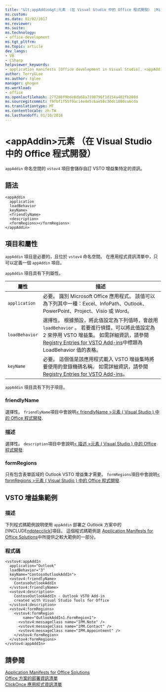```yaml
---
title: "&lt;appAddin&gt;元素 （在 Visual Studio 中的 Office 程式開發） |Microsoft 文件"
ms.custom: 
ms.date: 02/02/2017
ms.reviewer: 
ms.suite: 
ms.technology:
- office-development
ms.tgt_pltfrm: 
ms.topic: article
dev_langs:
- VB
- CSharp
helpviewer_keywords:
- application manifests [Office development in Visual Studio], <appAddin> element
author: TerryGLee
ms.author: tglee
manager: ghogen
ms.workload:
- office
ms.openlocfilehash: 27f286f9bde8db68a7190796f1d154a402fb208d
ms.sourcegitcommit: f9fbf1f55f9ac14e4e5c6ae58c30dc1800ca6cda
ms.translationtype: MT
ms.contentlocale: zh-TW
ms.lasthandoff: 01/10/2018
---
```

# <a name="ltappaddingt-element-office-development-in-visual-studio"></a>&lt;appAddin&gt;元素 （在 Visual Studio 中的 Office 程式開發）
  `appAddin` 命名空間的 `vstov4` 項目會儲存自訂 VSTO 增益集特定的資訊。  
  
## <a name="syntax"></a>語法  
  
```  
<appAddin  
  application  
  loadBehavior  
  keyName>  
  <friendlyName>  
  <description>  
  <formRegions></formRegions>  
</appAddin>  
```  
  
## <a name="elements-and-attributes"></a>項目和屬性  
 `appAddin` 項目是必要的，且位於 `vstov4` 命名空間。 在應用程式資訊清單中，只可以定義一個 `appAddin` 項目。  
  
 `appAddin` 項目具有下列屬性。  
  
|屬性|描述|  
|---------------|-----------------|  
|`application`|必要。 識別 Microsoft Office 應用程式。 該值可以為下列其中一種：Excel、InfoPath、Outlook、PowerPoint、Project、Visio 或 Word。|  
|`loadBehavior`|選擇性。 根據預設，將此值設定為下列值時，會啟用 `loadBehavior` 。 若要進行偵錯，可以將此值設定為 2 來停用 VSTO 增益集。 如需詳細資訊，請參閱 [Registry Entries for VSTO Add-ins](../vsto/registry-entries-for-vsto-add-ins.md)中標題為 LoadBehavior 值的表格。|  
|`keyName`|必要。 這個值是該應用程式載入 VSTO 增益集時將要使用的登錄機碼名稱。 如需詳細資訊，請參閱 [Registry Entries for VSTO Add-ins](../vsto/registry-entries-for-vsto-add-ins.md)。|  
  
 `appAddin` 項目具有下列子項目。  
  
### <a name="friendlyname"></a>friendlyName  
 選擇性。 `friendlyName`項目中會說明[&#60; friendlyName &#62;元素 &#40; Visual Studio &#41; 中的 Office 程式開發](../vsto/friendlyname-element-office-development-in-visual-studio.md).  
  
### <a name="description"></a>描述  
 選擇性。 `description`項目中會說明[&#60; 描述 &#62;元素 &#40; Visual Studio &#41; 中的 Office 程式開發](../vsto/description-element-office-development-in-visual-studio.md).  
  
### <a name="formregions"></a>formRegions  
 只有包含表單區域的 Outlook VSTO 增益集才需要。 `formRegions`項目中會說明[&#60; formRegions &#62;元素 &#40; Visual Studio &#41; 中的 Office 程式開發](../vsto/formregions-element-office-development-in-visual-studio.md).  
  
## <a name="vsto-add-in-example"></a>VSTO 增益集範例  
  
### <a name="description"></a>描述  
 下列程式碼範例說明使用 `appAddin` 部署之 Outlook 方案中的 [!INCLUDE[ndptecclick](../vsto/includes/ndptecclick-md.md)]項目。 這個程式碼範例是 [Application Manifests for Office Solutions](../vsto/application-manifests-for-office-solutions.md)中所提供之較大範例的一部分。  
  
### <a name="code"></a>程式碼  
  
```  
<vstov4:appAddIn   
  application="Outlook"   
  loadBehavior="3"   
  keyName="ContosoOutlookAddIn">  
  <vstov4:friendlyName>  
    ContosoOutlookAddIn  
  </vstov4:friendlyName>  
  <vstov4:description>  
    ContosoOutlookAddIn - Outlook VSTO Add-in   
    created with Visual Studio Tools for Office  
  </vstov4:description>  
  <vstov4:formRegions>  
    <vstov4:formRegion  
        name="OutlookAddIn1.FormRegion1">  
      <vstov4:messageClass name="IPM.Note" />  
      <vstov4:messageClass name="IPM.Contact" />  
      <vstov4:messageClass name="IPM.Appointment" />  
    </vstov4:formRegion>  
  </vstov4:formRegions>  
</vstov4:appAddIn>  
```  
  
## <a name="see-also"></a>請參閱  
 [Application Manifests for Office Solutions](../vsto/application-manifests-for-office-solutions.md)   
 [Office 方案的部署資訊清單](../vsto/deployment-manifests-for-office-solutions.md)   
 [ClickOnce 應用程式資訊清單](/visualstudio/deployment/clickonce-application-manifest)  
  
  